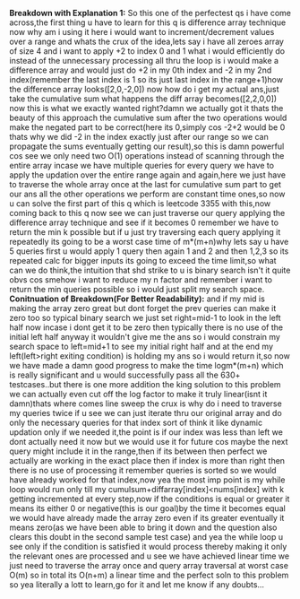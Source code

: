 **Breakdown with Explanation 1:**
So this one of the perfectest qs i have come across,the first thing u have to learn for this q is difference array technique now why am i using it here i would want to increment/decrement values over a range and whats the crux of the idea,lets say i have all zeroes array of size 4 and i want to apply +2 to index 0 and 1 what i would efficiently do instead of the unnecessary processing all thru the loop is i would make a difference array and would just do +2 in my 0th index and -2 in my 2nd index(remember the last index is 1 so its just last index in the range+1)how the difference array looks([2,0,-2,0]) now how do i get my actual ans,just take the cumulative sum what happens the diff array becomes([2,2,0,0]) now this is what we exactly wanted right?damn we actually got it thats the beauty of this approach the cumulative sum after the two operations would make the negated part to be correct(here its 0,simply cos -2+2 would be 0 thats why we did -2 in the index exactly just after our range so we can propagate the sums eventually getting our result),so this is damn powerful cos see we only need two O(1) operations instead of scanning through the entire array incase we have multiple queries for every query we have to apply the updation over the entire range again and again,here we just have to traverse the whole array once at the last for cumulative sum part to get our ans all the other operations we perform are constant time ones,so now u can solve the first part of this q which is leetcode 3355 with this,now coming back to this q now see we can just traverse our query applying the difference array technique and see if it becomes 0 remember we have to return the min k possible but if u just try traversing each query applying it repeatedly its going to be a worst case time of m*(m+n)why lets say u have 5 queries first u would apply 1 query then again 1 and 2 and then 1,2,3 so its repeated calc for bigger inputs its going to exceed the time limit,so what can we do think,the intuition that shd strike to u is binary search isn't it quite obvs cos smehow i want to reduce my n factor and remember i want to return the min queries possible so i would just split my search space.
**Conitnuation of Breakdown(For Better Readability):**
and if my mid is making the array zero great but dont forget the prev queries can make it zero too so typical binary search we just set right=mid-1 to look in the left half now incase i dont get it to be zero then typically there is no use of the initial left half anyway it wouldn't give me the ans so i would constrain my search space to left=mid+1 to see my initial right half and at the end my left(left>right exiting condition) is holding my ans so i would return it,so now we have made a damn good progress to make the time logm*(m+n) which is really significant and u would successfully pass all the 630+ testcases..but there is one more addition the king solution to this problem we can actually even cut off the log factor to make it truly linear(isnt it damn)thats where comes line sweep
the crux is why do i need to traverse my queries twice if u see we can just iterate thru our original array and do only the necessary queries for that index sort of think it like dynamic updation only if we needed it,the point is if our index was less than left we dont actually need it now but we would use it for future cos maybe the next query might include it in the range,then if its between then perfect we actually are working in the exact place then if index is more than right then there is no use of processing it remember queries is sorted so we would have already worked for that index,now yea the most imp point is my while loop would run only till my cumulsum+diffarray[index]<nums[index] with k getting incremented at every step,now if the conditions is equal or greater it means its either 0 or negative(this is our goal)by the time it becomes equal we would have already made the array zero even if its greater eventually it means zero(as we have been able to bring it down and the question also clears this doubt in the second sample test case) and yea the while loop u see only if the condition is satisfied it would process thereby making it only the relevant ones are processed and u see we have achieved linear time we just need to traverse the array once and query array traversal at worst case O(m) so in total its O(n+m) a linear time and the perfect soln to this problem so yea literally a lott to learn,go for it and let me know if any doubts...